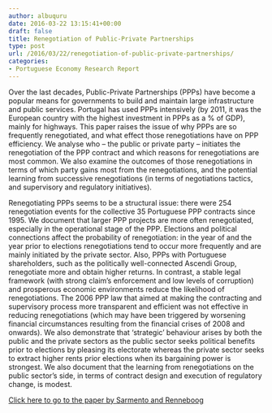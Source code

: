 ```yaml
---
author: albuquru
date: 2016-03-22 13:15:41+00:00
draft: false
title: Renegotiation of Public-Private Partnerships
type: post
url: /2016/03/22/renegotiation-of-public-private-partnerships/
categories:
- Portuguese Economy Research Report
---
```


Over the last decades, Public-Private Partnerships (PPPs) have become a popular means for governments to build and maintain large infrastructure and public services. Portugal has used PPPs intensively (by 2011, it was the European country with the highest investment in PPPs as a % of GDP), mainly for highways. This paper raises the issue of why PPPs are so frequently renegotiated, and what effect those renegotiations have on PPP efficiency. We analyse who – the public or private party – initiates the renegotiation of the PPP contract and which reasons for renegotiations are most common. We also examine the outcomes of those renegotiations in terms of which party gains most from the renegotiations, and the potential learning from successive renegotiations (in terms of negotiations tactics, and supervisory and regulatory initiatives).




Renegotiating PPPs seems to be a structural issue: there were 254 renegotiation events for the collective 35 Portuguese PPP contracts since 1995. We document that larger PPP projects are more often renegotiated, especially in the operational stage of the PPP. Elections and political connections affect the probability of renegotiation: in the year of and the year prior to elections renegotiations tend to occur more frequently and are mainly initiated by the private sector. Also, PPPs with Portuguese shareholders, such as the politically well-connected Ascendi Group, renegotiate more and obtain higher returns. In contrast, a stable legal framework (with strong claim’s enforcement and low levels of corruption) and prosperous economic environments reduce the likelihood of renegotiations. The 2006 PPP law that aimed at making the contracting and supervisory process more transparent and efficient was not effective in reducing renegotiations (which may have been triggered by worsening financial circumstances resulting from the financial crises of 2008 and onwards). We also demonstrate that ‘strategic’ behaviour arises by both the public and the private sectors as the public sector seeks political benefits prior to elections by pleasing its electorate whereas the private sector seeks to extract higher rents prior elections when its bargaining power is strongest. We also document that the learning from renegotiations on the public sector’s side, in terms of contract design and execution of regulatory change, is modest.


[Click here to go to the paper by Sarmento and Renneboog](http://papers.ssrn.com/sol3/papers.cfm?abstract_id=2737858)
